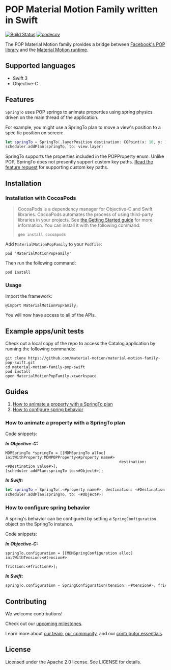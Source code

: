 # POP Material Motion Family written in Swift

[![Build Status](https://travis-ci.org/material-motion/material-motion-family-pop-swift.svg?branch=develop)](https://travis-ci.org/material-motion/material-motion-family-pop-swift)
[![codecov](https://codecov.io/gh/material-motion/material-motion-family-pop-swift/branch/develop/graph/badge.svg)](https://codecov.io/gh/material-motion/material-motion-family-pop-swift)

The POP Material Motion family provides a bridge between
[Facebook's POP library](https://github.com/facebook/pop) and the
[Material Motion runtime](https://github.com/material-motion/material-motion-runtime-objc).

## Supported languages

- Swift 3
- Objective-C

## Features

`SpringTo` uses POP springs to animate properties using spring physics driven on the main thread of
the application.

For example, you might use a SpringTo plan to move a view's position to a specific position on
screen:

```swift
let springTo = SpringTo(.layerPosition destination: CGPoint(x: 10, y: 10))
scheduler.addPlan(springTo, to: view.layer)
```

SpringTo supports the properties included in the POPProperty enum. Unlike POP, SpringTo does not
presently support custom key paths.
[Read the feature request](https://github.com/material-motion/material-motion-family-pop-swift/issues/19)
for supporting custom key paths.

## Installation

### Installation with CocoaPods

> CocoaPods is a dependency manager for Objective-C and Swift libraries. CocoaPods automates the
> process of using third-party libraries in your projects. See
> [the Getting Started guide](https://guides.cocoapods.org/using/getting-started.html) for more
> information. You can install it with the following command:
>
>     gem install cocoapods

Add `MaterialMotionPopFamily` to your `Podfile`:

    pod 'MaterialMotionPopFamily'

Then run the following command:

    pod install

### Usage

Import the framework:

    @import MaterialMotionPopFamily;

You will now have access to all of the APIs.

## Example apps/unit tests

Check out a local copy of the repo to access the Catalog application by running the following
commands:

    git clone https://github.com/material-motion/material-motion-family-pop-swift.git
    cd material-motion-family-pop-swift
    pod install
    open MaterialMotionPopFamily.xcworkspace

## Guides

1. [How to animate a property with a SpringTo plan](#how-to-animate-a-property-with-a-springto-plan)
2. [How to configure spring behavior](#how-to-configure-spring-behavior)

### How to animate a property with a SpringTo plan

Code snippets:

***In Objective-C:***

```objc
MDMSpringTo *springTo = [[MDMSpringTo alloc] initWithProperty:MDMPOPProperty<#property name#>
                                                  destination:<#Destination value#>];
[scheduler addPlan:springTo to:<#Object#>];
```

***In Swift:***

```swift
let springTo = SpringTo(.<#property name#>, destination: <#Destination value#>)
scheduler.addPlan(springTo, to: <#Object#>)
```

### How to configure spring behavior

A spring's behavior can be configured by setting a `SpringConfiguration` object on the SpringTo
instance.

Code snippets:

***In Objective-C:***

```objc
springTo.configuration = [[MDMSpringConfiguration alloc] initWithTension:<#tension#>
                                                                friction:<#friction#>];
```

***In Swift:***

```swift
springTo.configuration = SpringConfiguration(tension: <#tension#>, friction: <#friction#>)
```

## Contributing

We welcome contributions!

Check out our [upcoming milestones](https://github.com/material-motion/material-motion-family-pop-swift/milestones).

Learn more about [our team](https://material-motion.gitbooks.io/material-motion-team/content/),
[our community](https://material-motion.gitbooks.io/material-motion-team/content/community/), and
our [contributor essentials](https://material-motion.gitbooks.io/material-motion-team/content/essentials/).

## License

Licensed under the Apache 2.0 license. See LICENSE for details.
